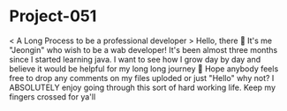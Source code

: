 # Project-051
< A Long Process to be a professional developer >
Hello, there 👋 It's me "Jeongin" who wish to be a wab developer! It's been almost three months since I started learning java.
I want to see how I grow day by day and believe it would be helpful for my long long journey 🎡
Hope anybody feels free to drop any comments on my files uploded or just "Hello" why not?
I ABSOLUTELY enjoy going through this sort of hard working life. 
Keep my fingers crossed for ya'll

